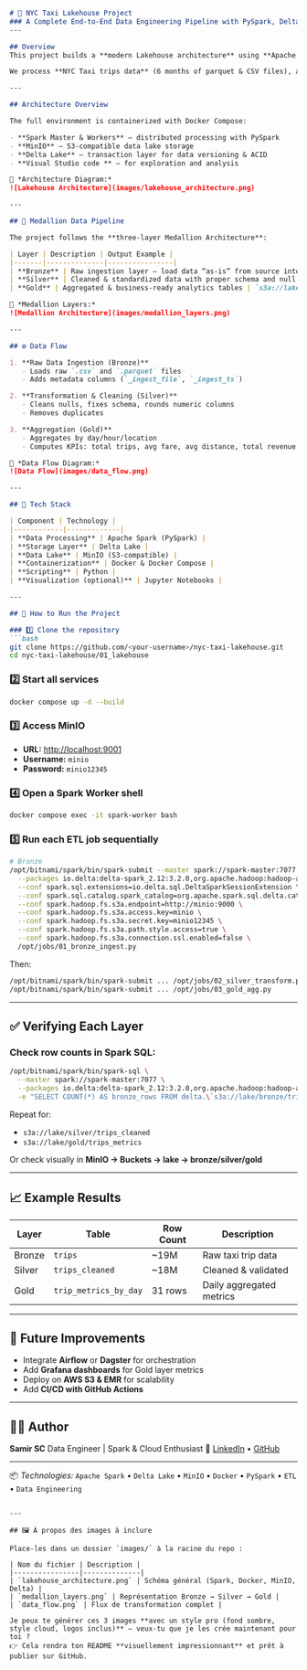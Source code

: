 ````markdown
# 🚖 NYC Taxi Lakehouse Project  
### A Complete End-to-End Data Engineering Pipeline with PySpark, Delta Lake, and MinIO
---

## Overview
This project builds a **modern Lakehouse architecture** using **Apache Spark**, **Delta Lake**, and **MinIO (S3-compatible object store)**, deployed in **Docker containers**.

We process **NYC Taxi trips data** (6 months of parquet & CSV files), applying transformations through **Bronze → Silver → Gold** layers following the **Medallion Architecture** pattern.

---

## Architecture Overview

The full environment is containerized with Docker Compose:

- **Spark Master & Workers** – distributed processing with PySpark  
- **MinIO** – S3-compatible data lake storage  
- **Delta Lake** – transaction layer for data versioning & ACID  
- **Visual Studio code ** – for exploration and analysis  

📸 *Architecture Diagram:*  
![Lakehouse Architecture](images/lakehouse_architecture.png)

---

## 🔁 Medallion Data Pipeline

The project follows the **three-layer Medallion Architecture**:

| Layer | Description | Output Example |
|-------|--------------|----------------|
| **Bronze** | Raw ingestion layer – load data “as-is” from source into Delta tables | `s3a://lake/bronze/trips` |
| **Silver** | Cleaned & standardized data with proper schema and null handling | `s3a://lake/silver/trips_cleaned` |
| **Gold** | Aggregated & business-ready analytics tables | `s3a://lake/gold/trips_metrics` |

📸 *Medallion Layers:*  
![Medallion Architecture](images/medallion_layers.png)

---

## ⚙️ Data Flow

1. **Raw Data Ingestion (Bronze)**
   - Loads raw `.csv` and `.parquet` files
   - Adds metadata columns (`_ingest_file`, `_ingest_ts`)

2. **Transformation & Cleaning (Silver)**
   - Cleans nulls, fixes schema, rounds numeric columns
   - Removes duplicates

3. **Aggregation (Gold)**
   - Aggregates by day/hour/location
   - Computes KPIs: total trips, avg fare, avg distance, total revenue

📸 *Data Flow Diagram:*  
![Data Flow](images/data_flow.png)

---

## 🧰 Tech Stack

| Component | Technology |
|------------|-------------|
| **Data Processing** | Apache Spark (PySpark) |
| **Storage Layer** | Delta Lake |
| **Data Lake** | MinIO (S3-compatible) |
| **Containerization** | Docker & Docker Compose |
| **Scripting** | Python |
| **Visualization (optional)** | Jupyter Notebooks |

---

## 🚀 How to Run the Project

### 1️⃣ Clone the repository
```bash
git clone https://github.com/<your-username>/nyc-taxi-lakehouse.git
cd nyc-taxi-lakehouse/01_lakehouse
````

### 2️⃣ Start all services

```bash
docker compose up -d --build
```

### 3️⃣ Access MinIO

* **URL:** [http://localhost:9001](http://localhost:9001)
* **Username:** `minio`
* **Password:** `minio12345`

### 4️⃣ Open a Spark Worker shell

```bash
docker compose exec -it spark-worker bash
```

### 5️⃣ Run each ETL job sequentially

```bash
# Bronze
/opt/bitnami/spark/bin/spark-submit --master spark://spark-master:7077 \
  --packages io.delta:delta-spark_2.12:3.2.0,org.apache.hadoop:hadoop-aws:3.3.4,com.amazonaws:aws-java-sdk-bundle:1.12.262 \
  --conf spark.sql.extensions=io.delta.sql.DeltaSparkSessionExtension \
  --conf spark.sql.catalog.spark_catalog=org.apache.spark.sql.delta.catalog.DeltaCatalog \
  --conf spark.hadoop.fs.s3a.endpoint=http://minio:9000 \
  --conf spark.hadoop.fs.s3a.access.key=minio \
  --conf spark.hadoop.fs.s3a.secret.key=minio12345 \
  --conf spark.hadoop.fs.s3a.path.style.access=true \
  --conf spark.hadoop.fs.s3a.connection.ssl.enabled=false \
  /opt/jobs/01_bronze_ingest.py
```

Then:

```bash
/opt/bitnami/spark/bin/spark-submit ... /opt/jobs/02_silver_transform.py
/opt/bitnami/spark/bin/spark-submit ... /opt/jobs/03_gold_agg.py
```

---

## ✅ Verifying Each Layer

### Check row counts in Spark SQL:

```bash
/opt/bitnami/spark/bin/spark-sql \
  --master spark://spark-master:7077 \
  --packages io.delta:delta-spark_2.12:3.2.0,org.apache.hadoop:hadoop-aws:3.3.4,com.amazonaws:aws-java-sdk-bundle:1.12.262 \
  -e "SELECT COUNT(*) AS bronze_rows FROM delta.\`s3a://lake/bronze/trips\`;"
```

Repeat for:

* `s3a://lake/silver/trips_cleaned`
* `s3a://lake/gold/trips_metrics`

Or check visually in **MinIO → Buckets → lake → bronze/silver/gold**

---

## 📈 Example Results

| Layer  | Table                 | Row Count | Description              |
| ------ | --------------------- | --------- | ------------------------ |
| Bronze | `trips`               | ~19M      | Raw taxi trip data       |
| Silver | `trips_cleaned`       | ~18M      | Cleaned & validated      |
| Gold   | `trip_metrics_by_day` | 31 rows   | Daily aggregated metrics |

---

## 🌟 Future Improvements

* Integrate **Airflow** or **Dagster** for orchestration
* Add **Grafana dashboards** for Gold layer metrics
* Deploy on **AWS S3 & EMR** for scalability
* Add **CI/CD with GitHub Actions**

---

## 👨‍💻 Author

**Samir SC**
Data Engineer | Spark & Cloud Enthusiast
🔗 [LinkedIn](https://linkedin.com) • [GitHub](https://github.com)

---

📦 *Technologies:*
`Apache Spark` • `Delta Lake` • `MinIO` • `Docker` • `PySpark` • `ETL` • `Data Engineering`

```

---

## 🖼️ À propos des images à inclure

Place-les dans un dossier `images/` à la racine du repo :

| Nom du fichier | Description |
|----------------|--------------|
| `lakehouse_architecture.png` | Schéma général (Spark, Docker, MinIO, Delta) |
| `medallion_layers.png` | Représentation Bronze → Silver → Gold |
| `data_flow.png` | Flux de transformation complet |

Je peux te générer ces 3 images **avec un style pro (fond sombre, style cloud, logos inclus)** — veux-tu que je les crée maintenant pour toi ?  
👉 Cela rendra ton README **visuellement impressionnant** et prêt à publier sur GitHub.
```
